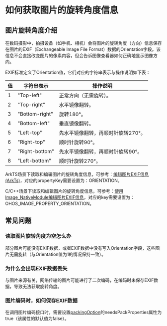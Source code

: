 # 如何获取图片的旋转角度信息
<!--Kit: Image Kit-->
<!--Subsystem: Multimedia-->
<!--Owner: @aulight02-->
<!--Designer: @liyang_bryan-->
<!--Tester: @xchaosioda-->
<!--Adviser: @w_Machine_cc-->

## 图片旋转角度介绍

在数码摄影中，拍摄设备（如手机、相机）会将图片的旋转角度（方向）信息保存在图片的EXIF（Exchangeable Image File Format）数据的Orientation字段。该信息不会直接改变图片的像素内容，但会告诉图像查看器如何正确地显示图像方向。

EXIF标准定义了Orientation值，它们对应的字符串表示与操作说明如下表：

| 值     | 字符串表示      | 操作说明                        |
|--------|----------------|--------------------------------|
| 1      | "Top-left"     | 正常方向（无需旋转）。           |
| 2      | "Top-right"    | 水平镜像翻转。                   |
| 3      | "Bottom-right" | 旋转180°。                      |
| 4      | "Bottom-left"  | 垂直镜像翻转。                   |
| 5      | "Left-top"     | 先水平镜像翻转，再顺时针旋转270°。|
| 6      | "Right-top"    | 顺时针旋转90°。                 |
| 7      | "Right-bottom" | 先水平镜像翻转，再顺时针旋转90°。 |
| 8      | "Left-bottom"  | 顺时针旋转270°。                |

ArkTS场景下读取和编辑图片的旋转角度信息，可参考：[编辑图片EXIF信息(ArkTs)](../image-tool.md)，对应的propertyKey需要设置为：ORIENTATION。

C/C++场景下读取和编辑图片的旋转角度信息，可参考：[使用Image_NativeModule编辑图片EXIF信息](../image-tool-c.md)，对应的key需要设置为：OHOS_IMAGE_PROPERTY_ORIENTATION。

## 常见问题

### 读取图片旋转角度为空怎么办

部分图片可能没有EXIF数据，或者EXIF数据中没有写入Orientation字段，这些图片无需旋转（与Orientation值为1的情况保持一致）。

### 为什么会出现EXIF数据丢失

与图片来源有关，网络传输的图片可能进行了二次编码，在编码时未保存EXIF数据，导致无法获取旋转角度。

### 图片编码时，如何保存EXIF数据

在调用图片编码接口时，需要设置[packingOption](../../../reference/apis-image-kit/arkts-apis-image-i.md#packingoption)的needsPackProperties属性为true（该属性的默认值为false）。
